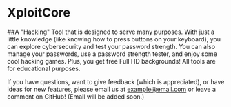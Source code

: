 # XploitCore
##A "Hacking" Tool
that is designed to serve many purposes. With just a little knowledge (like knowing how to press buttons on your keyboard), you can explore cybersecurity and test your password strength. You can also manage your passwords, use a password strength tester, and enjoy some cool hacking games. Plus, you get free Full HD backgrounds! All tools are for educational purposes.

If you have questions, want to give feedback (which is appreciated), or have ideas for new features, please email us at example@email.com or leave a comment on GitHub! (Email will be added soon.)

